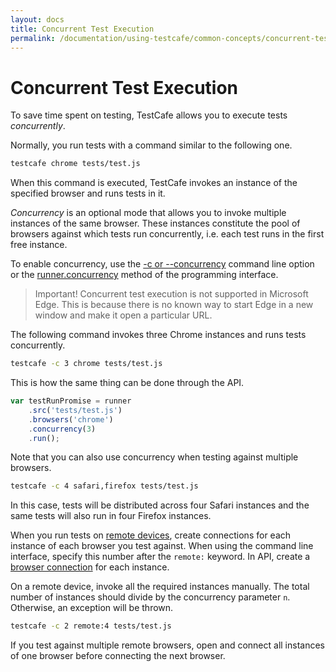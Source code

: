 ```yaml
---
layout: docs
title: Concurrent Test Execution
permalink: /documentation/using-testcafe/common-concepts/concurrent-test-execution.html
---
```

# Concurrent Test Execution

To save time spent on testing, TestCafe allows you to execute tests *concurrently*.

Normally, you run tests with a command similar to the following one.

```sh
testcafe chrome tests/test.js
```

When this command is executed, TestCafe invokes an instance of the specified browser and runs tests in it.

*Concurrency* is an optional mode that allows you to invoke multiple instances of the same browser.
These instances constitute the pool of browsers against which tests run concurrently, i.e. each test runs in the first free instance.

To enable concurrency, use the [-c or --concurrency](../command-line-interface.md#-c-n---concurrency-n)
command line option or the [runner.concurrency](../programming-interface/runner.md#concurrency) method of the programming interface.

> Important! Concurrent test execution is not supported in Microsoft Edge. This is because there is no known way to start Edge in a new window and make it open a particular URL.

The following command invokes three Chrome instances and runs tests concurrently.

```sh
testcafe -c 3 chrome tests/test.js
```

This is how the same thing can be done through the API.

```js
var testRunPromise = runner
    .src('tests/test.js')
    .browsers('chrome')
    .concurrency(3)
    .run();
```

Note that you can also use concurrency when testing against multiple browsers.

```sh
testcafe -c 4 safari,firefox tests/test.js
```

In this case, tests will be distributed across four Safari instances and the same tests will also run in four Firefox instances.

When you run tests on [remote devices](../command-line-interface.md#remote-browsers),
create connections for each instance of each browser you test against. When using
the command line interface, specify this number after the `remote:` keyword. In API, create
a [browser connection](../programming-interface/browserconnection.md) for each instance.

On a remote device, invoke all the required instances manually. The total number of instances
should divide by the concurrency parameter `n`. Otherwise, an exception will be thrown.

```sh
testcafe -c 2 remote:4 tests/test.js
```

If you test against multiple remote browsers, open and connect all instances of one browser before connecting the next browser.
